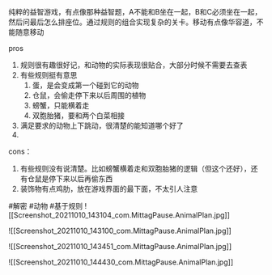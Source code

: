 纯粹的益智游戏，有点像那种益智题，A不能和B坐在一起，B和C必须坐在一起，然后问最后怎么排座位。通过规则的组合实现复杂的关卡。移动有点像华容道，不能随意移动

pros
1. 规则很有趣很好记，和动物的实际表现很贴合，大部分时候不需要去查表
2. 有些规则挺有意思
	1. 蛋，是会变成第一个碰到它的动物
	2. 仓鼠，会偷走停下来以后周围的植物 
	3. 螃蟹，只能横着走
	4. 双胞胎猪，要和两个白菜相接
3. 满足要求的动物上下跳动，很清楚的能知道哪个好了
4. 

cons：
1. 有些规则没有说清楚。比如螃蟹横着走和双胞胎猪的逻辑（但这个还好），还有仓鼠是停下来以后再偷东西
2. 装饰物有点鸡肋，放在游戏界面的最下面，不太引人注意

#解密 #动物 #基于规则 
![[Screenshot_20211010_143104_com.MittagPause.AnimalPlan.jpg]]

![[Screenshot_20211010_143100_com.MittagPause.AnimalPlan.jpg]]

![[Screenshot_20211010_143451_com.MittagPause.AnimalPlan.jpg]]

![[Screenshot_20211010_144430_com.MittagPause.AnimalPlan.jpg]]